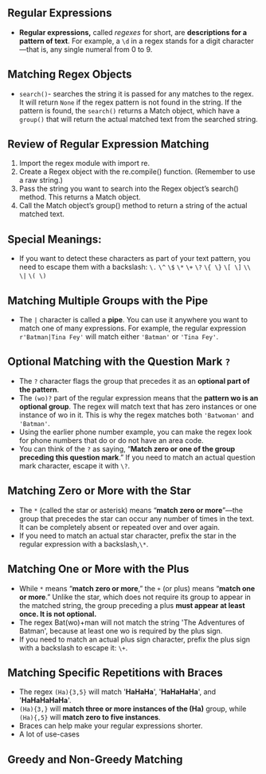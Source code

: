 ## Regular Expressions
- **Regular expressions,** called *regexes* for short, are **descriptions for a pattern of text**. For example, a ``\d`` in a
regex stands for a digit character—that is, any single numeral from 0 to 9.

## Matching Regex Objects
- ``search()``- searches the string it is passed for any matches to the regex. It will return ``None`` if the regex pattern is not found in the string. If the pattern is found, the ``search()`` returns a Match object, which have a ``group()`` that will return the actual matched text from the searched string.

## Review of Regular Expression Matching
1. Import the regex module with import re.
2. Create a Regex object with the re.compile() function. (Remember to use a raw string.)
3. Pass the string you want to search into the Regex object’s search() method. This returns a Match object.
4. Call the Match object’s group() method to return a string of the actual matched text.

## Special Meanings:
- If you want to detect these characters as part of your text pattern, you need to escape them with a backslash: ``\.`` ``\^`` ``\$`` ``\*`` ``\+`` ``\?`` ``\{ \}`` ``\[ \]`` ``\\`` ``\|`` ``\( \)``

## Matching Multiple Groups with the Pipe
- The ``|`` character is called a **pipe**. You can use it anywhere you want to match one of many expressions. For
example, the regular expression`` r'Batman|Tina Fey'`` will match either ``'Batman'`` or ``'Tina Fey'``.

## Optional Matching with the Question Mark ``?``
- The ``?`` character flags the group that precedes it as an **optional part of the pattern**.
- The ``(wo)?`` part of the regular expression means that the **pattern wo is an optional group**. The regex will match text that has zero instances or one instance of wo in it. This is why the regex matches both ``'Batwoman'`` and ``'Batman'``.
- Using the earlier phone number example, you can make the regex look for phone numbers that do or do not have an area code.
- You can think of the ``?`` as saying, “**Match zero or one of the group preceding this question mark**.” If you need to match an actual question mark character, escape it with ``\?``.

## Matching Zero or More with the Star
- The ``*`` (called the star or asterisk) means “**match zero or more**”—the group that precedes the star can occur any number of times in the text. It can be completely absent or repeated over and over again.
- If you need to match an actual star character, prefix the star in the regular expression with a backslash,``\*``.

## Matching One or More with the Plus
- While ``*`` means “**match zero or more**,” the ``+`` (or plus) means “**match one or more**.” Unlike the star, which does not require its group to appear in the matched string, the group preceding a plus **must appear at least once. It is not optional.**
- The regex Bat(wo)+man will not match the string 'The Adventures of Batman', because at least one wo is required by the plus sign.
- If you need to match an actual plus sign character, prefix the plus sign with a backslash to escape it: ``\+``.

## Matching Specific Repetitions with Braces
- The regex ``(Ha){3,5}`` will match '**HaHaHa**', '**HaHaHaHa**', and '**HaHaHaHaHa**'.
- ``(Ha){3,}`` will **match three or more instances of the (Ha)** group, while ``(Ha){,5}`` will **match zero to five instances**. 
- Braces can help make your regular expressions shorter.
- A lot of use-cases

## Greedy and Non-Greedy Matching